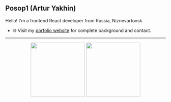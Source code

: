 ## Posop1 (Artur Yakhin)

Hello! I'm a frontend React developer from Russia, Niznevartovsk.

- 🌐 Visit my [porfolio website](https://posop-dev.vercel.app/) for complete background and contact.
---

<div align="center">
  <img height=170em  src="https://github-readme-stats.vercel.app/api?username=posop1&layout=compact&show_icons=true&theme=white&icon_color=2a84ea&hide_border=true&bg_color=00000000&text_color=2a84ea" />
  <img height=170em  src="https://github-readme-stats.vercel.app/api/top-langs/?username=posop1&layout=compact&theme=white&icon_color=2a84ea&hide_border=true&bg_color=00000000&text_color=2a84ea" />
<!-- <img src = "https://github-readme-streak-stats.herokuapp.com?user=posop1&theme=dark&hide_border=true" width=400 /> -->
  
</div>
